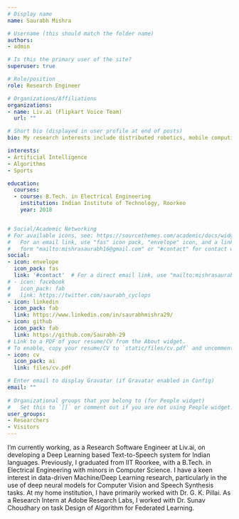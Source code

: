 ```yaml
---
# Display name
name: Saurabh Mishra

# Username (this should match the folder name)
authors: 
- admin

# Is this the primary user of the site?
superuser: true

# Role/position
role: Research Engineer  

# Organizations/Affiliations
organizations:
- name: Liv.ai (Flipkart Voice Team)
  url: ""

# Short bio (displayed in user profile at end of posts)
bio: My research interests include distributed robotics, mobile computing and programmable matter.

interests:
- Artificial Intelligence
- Algorithms
- Sports

education:
  courses:
  - course: B.Tech. in Electrical Engineering
    institution: Indian Institute of Technology, Roorkee
    year: 2018


# Social/Academic Networking
# For available icons, see: https://sourcethemes.com/academic/docs/widgets/#icons
#   For an email link, use "fas" icon pack, "envelope" icon, and a link in the
#   form "mailto:mishrasaurabh16@gmail.com" or "#contact" for contact widget.
social:
- icon: envelope
  icon_pack: fas
  link: '#contact'  # For a direct email link, use "mailto:mishrasaurabh16@gmail.com".
# - icon: facebook
#   icon_pack: fab
#   link: https://twitter.com/saurabh_cyclops
- icon: linkedin
  icon_pack: fab
  link: https://www.linkedin.com/in/saurabhmishra29/
- icon: github
  icon_pack: fab
  link: https://github.com/Saurabh-29
# Link to a PDF of your resume/CV from the About widget.
# To enable, copy your resume/CV to `static/files/cv.pdf` and uncomment the lines below.  
- icon: cv
  icon_pack: ai
  link: files/cv.pdf

# Enter email to display Gravatar (if Gravatar enabled in Config)
email: ""
  
# Organizational groups that you belong to (for People widget)
#   Set this to `[]` or comment out if you are not using People widget.  
user_groups:
- Researchers
- Visitors
---
```


I’m currently working, as a Research Software Engineer at Liv.ai, on developing a Deep Learning based Text-to-Speech system for Indian languages. Previously, I graduated from IIT Roorkee, with a B.Tech. in Electrical Engineering with minors in Computer Science. I have a keen interest in data-driven Machine/Deep Learning research, particularly in the use of deep neural models for Computer Vision and Speech Synthesis tasks. At my home institution, I have primarily worked with Dr. G. K. Pillai. As a Research Intern at Adobe Research Labs, I worked with Dr. Sunav Choudhary on task Design of Algorithm for Federated Learning.  